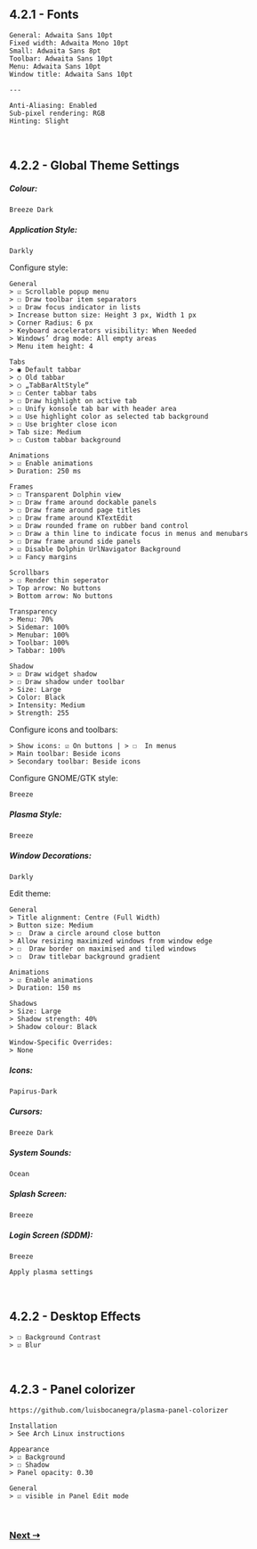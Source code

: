 ## 4.2.1 - Fonts

```
General: Adwaita Sans 10pt
Fixed width: Adwaita Mono 10pt
Small: Adwaita Sans 8pt
Toolbar: Adwaita Sans 10pt
Menu: Adwaita Sans 10pt
Window title: Adwaita Sans 10pt

---

Anti-Aliasing: Enabled
Sub-pixel rendering: RGB
Hinting: Slight
```

<br/>
 
## 4.2.2 - Global Theme Settings

##### Colour:

`Breeze Dark`

##### Application Style:

`Darkly`

Configure style:

```
General
> ☑ Scrollable popup menu  
> ☐ Draw toolbar item separators  
> ☑ Draw focus indicator in lists  
> Increase button size: Height 3 px, Width 1 px  
> Corner Radius: 6 px  
> Keyboard accelerators visibility: When Needed  
> Windows’ drag mode: All empty areas  
> Menu item height: 4

Tabs
> ◉ Default tabbar  
> ○ Old tabbar  
> ○ „TabBarAltStyle“  
> ☐ Center tabbar tabs  
> ☐ Draw highlight on active tab  
> ☐ Unify konsole tab bar with header area  
> ☑ Use highlight color as selected tab background  
> ☐ Use brighter close icon  
> Tab size: Medium 
> ☐ Custom tabbar background

Animations
> ☑ Enable animations
> Duration: 250 ms

Frames
> ☐ Transparent Dolphin view  
> ☐ Draw frame around dockable panels  
> ☐ Draw frame around page titles  
> ☐ Draw frame around KTextEdit  
> ☑ Draw rounded frame on rubber band control  
> ☐ Draw a thin line to indicate focus in menus and menubars  
> ☐ Draw frame around side panels  
> ☑ Disable Dolphin UrlNavigator Background  
> ☑ Fancy margins

Scrollbars
> ☐ Render thin seperator
> Top arrow: No buttons
> Bottom arrow: No buttons

Transparency
> Menu: 70%
> Sidemar: 100%
> Menubar: 100%
> Toolbar: 100%
> Tabbar: 100%

Shadow
> ☑ Draw widget shadow  
> ☐ Draw shadow under toolbar  
> Size: Large  
> Color: Black  
> Intensity: Medium  
> Strength: 255
```

Configure icons and toolbars:

```
> Show icons: ☑ On buttons | > ☐  In menus
> Main toolbar: Beside icons
> Secondary toolbar: Beside icons
```

Configure GNOME/GTK style:

`Breeze`

##### Plasma Style:

`Breeze`

##### Window Decorations:

`Darkly`

Edit theme:

```
General
> Title alignment: Centre (Full Width)
> Button size: Medium
> ☐  Draw a circle around close button
> Allow resizing maximized windows from window edge
> ☐  Draw border on maximised and tiled windows
> ☐  Draw titlebar background gradient

Animations
> ☑ Enable animations
> Duration: 150 ms

Shadows
> Size: Large
> Shadow strength: 40%
> Shadow colour: Black

Window-Specific Overrides:
> None
```
##### Icons:

`Papirus-Dark`

##### Cursors:

`Breeze Dark`

##### System Sounds:

`Ocean`

##### Splash Screen:

`Breeze`

##### Login Screen (SDDM):

`Breeze`

`Apply plasma settings`

<br/>
 
## 4.2.2 - Desktop Effects

```
> ☐ Background Contrast  
> ☑ Blur
```

<br/>
 
## 4.2.3 - Panel colorizer

```
https://github.com/luisbocanegra/plasma-panel-colorizer 

Installation
> See Arch Linux instructions

Appearance
> ☑ Background
> ☐ Shadow
> Panel opacity: 0.30

General
> ☑ visible in Panel Edit mode
```

<br/>
 
### [Next ⇢](4.3%20-%20Shortcuts.md)
